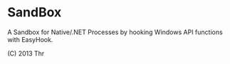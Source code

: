 SandBox
=======

A Sandbox for Native/.NET Processes by hooking Windows API functions with EasyHook.

(C) 2013 Thr
